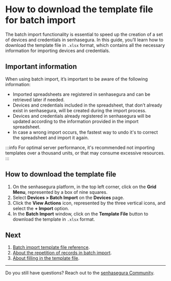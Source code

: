 # How to download the template file for batch import

The batch import functionality is essential to speed up the creation of a set of devices and credentials in senhasegura. In this guide, you’ll learn how to download the template file in `.xlsx` format, which contains all the necessary information for importing devices and credentials.

## Important information

When using batch import, it’s important to be aware of the following information:

* Imported spreadsheets are registered in senhasegura and can be retrieved later if needed.
* Devices and credentials included in the spreadsheet, that don’t already exist in senhasegura, will be created during the import process.
* Devices and credentials already registered in senhasegura will be updated according to the information provided in the import spreadsheet.
* In case a wrong import occurs, the fastest way to undo it's to correct the spreadsheet and import it again.

 :::info
For optimal server performance, it's recommended not importing templates over a thousand units, or that may consume excessive resources.
:::

## How to download the template file

1. On the senhasegura platform, in the top left corner, click on the **Grid Menu**, represented by a box of nine squares.
2. Select **Devices > Batch Import** on the **Devices** page.
3. Click the **View Actions** icon, represented by the three vertical icons, and select the **+ Import** option.
4. In the **Batch Import** window, click on the **Template File** button to download the template in `.xlsx` format.

## Next

1. [Batch import template file reference](/v3-32/docs/pam-batch-import-template-file-reference).
2. [About the repetition of records in batch import](/v3-32/docs/pam-about-the-repetition-of-records-in-batch-import).
3. [About filling in the template file](/v3-32/docs/pam-about-filling-in-the-template-file).

***

Do you still have questions? Reach out to the [senhasegura Community](https://community.senhasegura.io/).